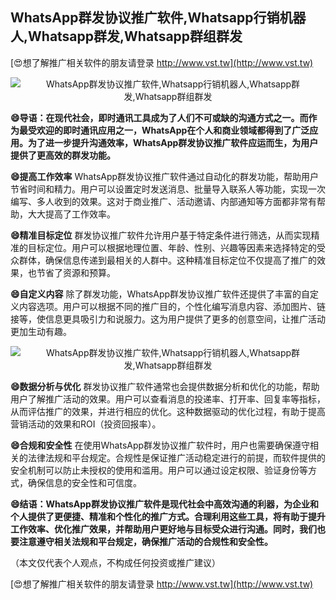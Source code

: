 ## **WhatsApp群发协议推广软件,Whatsapp行销机器人,Whatsapp群发,Whatsapp群组群发**

[😍想了解推广相关软件的朋友请登录 http://www.vst.tw](http://www.vst.tw)

 <center><img src="https://vst.tw/MP4/tuiguang/png/7.png" alt="WhatsApp群发协议推广软件,Whatsapp行销机器人,Whatsapp群发,Whatsapp群组群发"></center>

**😄导语：在现代社会，即时通讯工具成为了人们不可或缺的沟通方式之一。而作为最受欢迎的即时通讯应用之一，WhatsApp在个人和商业领域都得到了广泛应用。为了进一步提升沟通效率，WhatsApp群发协议推广软件应运而生，为用户提供了更高效的群发功能。**

**😄提高工作效率**
WhatsApp群发协议推广软件通过自动化的群发功能，帮助用户节省时间和精力。用户可以设置定时发送消息、批量导入联系人等功能，实现一次编写、多人收到的效果。这对于商业推广、活动邀请、内部通知等方面都非常有帮助，大大提高了工作效率。

**😄精准目标定位**
群发协议推广软件允许用户基于特定条件进行筛选，从而实现精准的目标定位。用户可以根据地理位置、年龄、性别、兴趣等因素来选择特定的受众群体，确保信息传递到最相关的人群中。这种精准目标定位不仅提高了推广的效果，也节省了资源和预算。

**😄自定义内容**
除了群发功能，WhatsApp群发协议推广软件还提供了丰富的自定义内容选项。用户可以根据不同的推广目的，个性化编写消息内容、添加图片、链接等，使信息更具吸引力和说服力。这为用户提供了更多的创意空间，让推广活动更加生动有趣。

 <center><img src="https://vst.tw/MP4/tuiguang/png/8.png" alt="WhatsApp群发协议推广软件,Whatsapp行销机器人,Whatsapp群发,Whatsapp群组群发"></center>

**😄数据分析与优化**
群发协议推广软件通常也会提供数据分析和优化的功能，帮助用户了解推广活动的效果。用户可以查看消息的投递率、打开率、回复率等指标，从而评估推广的效果，并进行相应的优化。这种数据驱动的优化过程，有助于提高营销活动的效果和ROI（投资回报率）。

**😄合规和安全性**
在使用WhatsApp群发协议推广软件时，用户也需要确保遵守相关的法律法规和平台规定。合规性是保证推广活动稳定进行的前提，而软件提供的安全机制可以防止未授权的使用和滥用。用户可以通过设定权限、验证身份等方式，确保信息的安全性和可信度。

**😄结语：WhatsApp群发协议推广软件是现代社会中高效沟通的利器，为企业和个人提供了更便捷、精准和个性化的推广方式。合理利用这些工具，将有助于提升工作效率、优化推广效果，并帮助用户更好地与目标受众进行沟通。同时，我们也要注意遵守相关法规和平台规定，确保推广活动的合规性和安全性。**

（本文仅代表个人观点，不构成任何投资或推广建议）

[😍想了解推广相关软件的朋友请登录 http://www.vst.tw](http://www.vst.tw)



